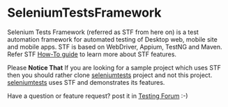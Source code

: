 # SeleniumTestsFramework

Selenium Tests Framework (referred as STF from here on) is a test automation framework for automated testing of Desktop web, mobile site and mobile apps. STF is based on WebDriver, Appium, TestNG and Maven. 
Refer STF [How-To guide](http://www.seleniumtests.com/2013/10/announcing-selenium-tests-automation.html) to learn more about STF features. 

Please **Notice That** If you are looking for a sample project which uses STF then you should rather clone [seleniumtests](https://github.com/TestingForum/seleniumtests) project and not this project. [seleniumtests](https://github.com/TestingForum/seleniumtests) uses STF and demonstrates its features.

Have a question or feature request? post it in [Testing Forum](http://www.seleniumtests.com/p/testing-forum.html) :-)
